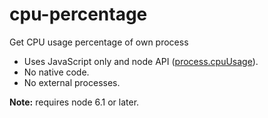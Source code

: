 # cpu-percentage
Get CPU usage percentage of own process

* Uses JavaScript only and node API ([process.cpuUsage](https://nodejs.org/api/process.html#process_process_cpuusage_previousvalue)). 
* No native code.
* No external processes.

**Note:** requires node 6.1 or later.
